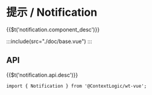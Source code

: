 # 提示 / Notification

<span>{{$t('notification.component_desc')}}</span>

:::include(src="./doc/base.vue")
:::

## API

{{$t('notification.api.desc')}}

```
import { Notification } from '@ContextLogic/wt-vue';
```

<api-doc name="Notification" :doc="require('./api.json')"></api-doc>
